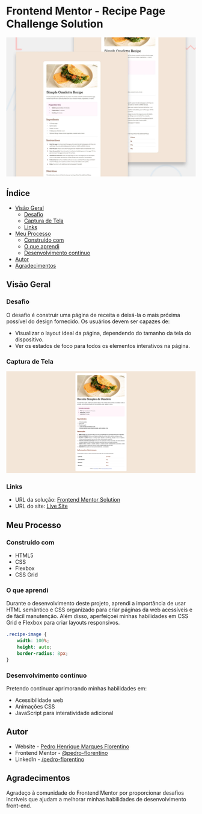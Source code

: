 # Frontend Mentor - Recipe Page Challenge Solution

![Design preview for the Recipe Page coding challenge](/assets/images/preview.jpg)

## Índice

- [Visão Geral](#visão-geral)
  - [Desafio](#desafio)
  - [Captura de Tela](#captura-de-tela)
  - [Links](#links)
- [Meu Processo](#meu-processo)
  - [Construído com](#construído-com)
  - [O que aprendi](#o-que-aprendi)
  - [Desenvolvimento contínuo](#desenvolvimento-contínuo)
- [Autor](#autor)
- [Agradecimentos](#agradecimentos)

## Visão Geral

### Desafio

O desafio é construir uma página de receita e deixá-la o mais próxima possível do design fornecido. Os usuários devem ser capazes de:

- Visualizar o layout ideal da página, dependendo do tamanho da tela do dispositivo.
- Ver os estados de foco para todos os elementos interativos na página.

### Captura de Tela

![Captura de Tela](/assets/images/screenshot.png)

### Links

- URL da solução: [Frontend Mentor Solution](https://www.frontendmentor.io/solutions/recipe-page)
- URL do site: [Live Site](https://pedro-florentino.github.io/recipe-page)

## Meu Processo

### Construído com

- HTML5
- CSS
- Flexbox
- CSS Grid

### O que aprendi

Durante o desenvolvimento deste projeto, aprendi a importância de usar HTML semântico e CSS organizado para criar páginas da web acessíveis e de fácil manutenção. Além disso, aperfeiçoei minhas habilidades em CSS Grid e Flexbox para criar layouts responsivos.

```css
.recipe-image {
    width: 100%;
    height: auto;
    border-radius: 8px;
}
```

### Desenvolvimento contínuo

Pretendo continuar aprimorando minhas habilidades em:
- Acessibilidade web
- Animações CSS
- JavaScript para interatividade adicional

## Autor

- Website - [Pedro Henrique Marques Florentino](https://github.com/pedro-florentino)
- Frontend Mentor - [@pedro-florentino](https://www.frontendmentor.io/profile/pedro-florentino)
- LinkedIn - [/pedro-florentino](https://www.linkedin.com/in/pedro-henrique-marques-florentino/)

## Agradecimentos

Agradeço à comunidade do Frontend Mentor por proporcionar desafios incríveis que ajudam a melhorar minhas habilidades de desenvolvimento front-end.
